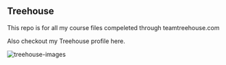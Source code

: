## Treehouse

This repo is for all my course files compeleted through teamtreehouse.com

Also checkout my Treehouse profile here.

![treehouse-images](https://cloud.githubusercontent.com/assests/16196725/11725636/8508b818-9f2f-11e5-98e2-f4c4cd5210fe.jpg)

